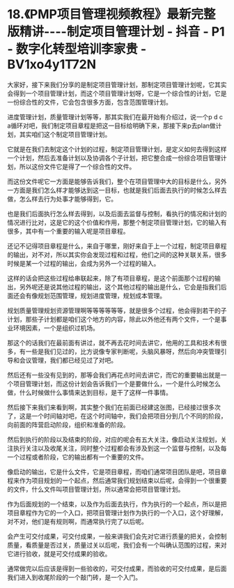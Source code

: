 # 18.《PMP项目管理视频教程》最新完整版精讲----制定项目管理计划 - 抖音 - P1 - 数字化转型培训李家贵 - BV1xo4y1T72N

大家好，接下来我们分享的是制定项目管理计划，那制定项目管理计划呢，它其实会得到一个项目管理计划，而这个项目管理计划呀，它是一个综合性的计划，它是一份综合性的文件，它会包含很多方面，包含范围管理计划。

进度管理计划，质量管理计划等等，那其实我们在最开始有介绍过，说一个p d c a循环对吧，我们制定项目章程是把这一目标给明确下来，那接下来p去plan做计划，其实咱们这个制定项目管理计划。

它就是在我们去制定这个计划的过程，制定项目管理计划，是定义如何去得到这样一个计划，然后去准备计划以及协调各个子计划，把它整合成一份综合项目管理计划，所以这份文件它是得了一个综合性的文件。

而这份文件呢它一方面是能够告诉我们，整个在项目管理中大的目标是什么，另外一方面是我们怎么样才能够达到这一目标，也就是我们后面去执行的时候怎么样去做，怎么样去行为处事才能够得到，它。

也是我们后面执行怎么样去得到，以及后面去监督与控制，看执行的情况和计划的情况进行比对，这是它的这个价值和作用，那整个制定项目管理计划，它的输入有很多，其中有一个重要的输入呢是项目章程。

还记不记得项目章程是什么，来自于哪里，刚好来自于上一个过程，制定项目章程的输出，对不对，所以其实你会发现过程和过程，他们之间的这种关联关系，很多时候是某一个过程的输出，会成为另外一个过程的输入。

这样的话会把这些过程给串联起来，除了有项目章程，是这个前面那个过程的输出，另外呢还是说其他过程的输出，这个其他过程的输出是什么，它会是指我们后面还会有像规划范围管理，规划进度管理，规划成本管理。

规划质量管理规划资源管理啊等等等等等等，就是很多个过程，他会得到若干的子计划，那些子计划都是咱们这个地方的内容，除此以外他还有两个文件，一个是事业环境因素，一个是组织过机场。

那这个的话我们在最前面有讲过，就不再去花时间去讲它，他用的工具和技术有很多，有一些是我们见过的，比方说像专家判断呢，头脑风暴呀，然后向冲突管理引导和会议管理，我们都已经见过了对吧。

然后还有一些没有见到的，那等会我们再花点时间去讲它，而它的重要输出就是一个项目管理计划，而这份计划会告诉我们一个是要做什么，一个是什么时候怎么做，什么时候做什么事情来达到目标，是干了这样一件事情。

然后接下来我们来看到啊，其实整个我们在前面已经建这张图，已经接过很多次了，这是一个时间轴对吧，在这个时间轴中，我们会把项目分到几个不同的阶段，向前面的阵营启动阶段，组织和准备的阶段。

然后到执行的阶段以及结束的阶段，对应的呢会有五大关注，像启动关注规划，关注执行关注以及收尾关注，同时整个过程都会有涉及到这一个监督与控制，以及每一个过程或者阶段，它的输出都有一个重要的文件。

像启动的输出，它是什么文件，它是项目章程，而咱们通常项目团队是吧，项目章程来作为项目规划的一个起点，然后通常我们规划结束以后呢，会得到一个很重要的文件，什么文件叫项目管理计划，所以通常会把项目管理计划。

作为后面规划的一个结束，以及作为后面去执行，作为执行的一个起点，所以是把项目章程作为它的一个入口，把项目管理计划作为执行的一个入口，这个好理解，对不对，他们是有规则啊，而通常执行完了以后呢。

会产生可交付成果，可交付成果，一般来讲我们会先对它进行质量的把关，会控制质量，看质量是否过关，质量过关以后呢，我们会有一个叫确认范围的过程，来对它进行验收，就是可交付成果的验收。

通常做完以后应该是得到一些验收的，可交付成果，而验收的可交付成果，是后面我们进入到收尾阶段的一个敲门砖，是一个入门。

